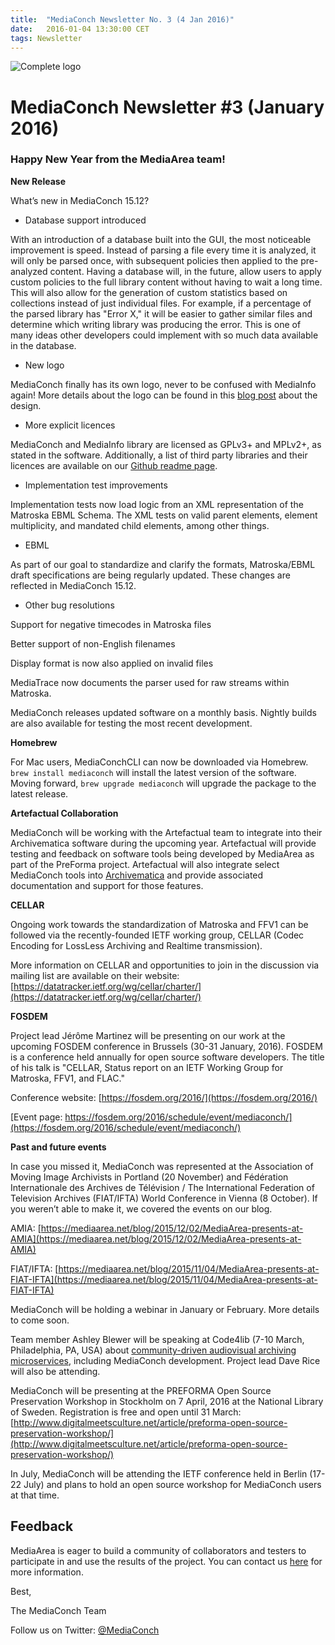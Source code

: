 ```yaml
---
title:  "MediaConch Newsletter No. 3 (4 Jan 2016)"
date:   2016-01-04 13:30:00 CET
tags: Newsletter
---
```


![Complete logo](/bundles/mediaconch/img/ms-icon-310x310.png)

# MediaConch Newsletter #3 (January 2016)

### Happy New Year from the MediaArea team!

**New Release**

What’s new in MediaConch 15.12?

* Database support introduced

With an introduction of a database built into the GUI, the most noticeable improvement is speed. Instead of parsing a file every time it is analyzed, it will only be parsed once, with subsequent policies then applied to the pre-analyzed content. Having a database will, in the future, allow users to apply custom policies to the full library content without having to wait a long time. This will also allow for the generation of custom statistics based on collections instead of just individual files. For example, if a percentage of the parsed library has "Error X," it will be easier to gather similar files and determine which writing library was producing the error. This is one of many ideas other developers could implement with so much data available in the database.

* New logo

MediaConch finally has its own logo, never to be confused with MediaInfo again! More details about the logo can be found in this [blog post](https://mediaarea.net/blog/2016/01/04/MediaConch-now-has-a-logo) about the design.

* More explicit licences

MediaConch and MediaInfo library are licensed as GPLv3+ and MPLv2+, as stated in the software. Additionally, a list of third party libraries and their licences are available on our [Github ](https://github.com/MediaArea/MediaConch#licensing-of-third-party-libraries)[readme](https://github.com/MediaArea/MediaConch#licensing-of-third-party-libraries)[ page](https://github.com/MediaArea/MediaConch#licensing-of-third-party-libraries).

* Implementation test improvements

Implementation tests now load logic from an XML representation of the Matroska EBML Schema. The XML tests on valid parent elements, element multiplicity, and mandated child elements, among other things.

* EBML

As part of our goal to standardize and clarify the formats, Matroska/EBML draft specifications are being regularly updated. These changes are reflected in MediaConch 15.12.

* Other bug resolutions

Support for negative timecodes in Matroska files

Better support of non-English filenames

Display format is now also applied on invalid files

MediaTrace now documents the parser used for raw streams within Matroska.

MediaConch releases updated software on a monthly basis. Nightly builds are also available for testing the most recent development.

**Homebrew**

For Mac users, MediaConchCLI can now be downloaded via Homebrew. `brew install mediaconch` will install the latest version of the software. Moving forward, `brew upgrade mediaconch` will upgrade the package to the latest release.

**Artefactual Collaboration**

MediaConch will be working with the Artefactual team to integrate into their Archivematica software during the upcoming year. Artefactual will provide testing and feedback on software tools being developed by MediaArea as part of the PreForma project. Artefactual will also integrate select MediaConch tools into [Archivematica](https://www.archivematica.org) and provide associated documentation and support for those features.

**CELLAR**

Ongoing work towards the standardization of Matroska and FFV1 can be followed via the recently-founded IETF working group, CELLAR (Codec Encoding for LossLess Archiving and Realtime transmission).

More information on CELLAR and opportunities to join in the discussion via mailing list are available on their website: [https://datatracker.ietf.org/wg/cellar/charter/](https://datatracker.ietf.org/wg/cellar/charter/)

**FOSDEM**

Project lead Jérôme Martinez will be presenting on our work at the upcoming FOSDEM conference in Brussels (30-31 January, 2016). FOSDEM is a conference held annually for open source software developers. The title of his talk is "CELLAR, Status report on an IETF Working Group for Matroska, FFV1, and FLAC."

Conference website: [https://fosdem.org/2016/](https://fosdem.org/2016/)

[Event page: https://fosdem.org/2016/schedule/event/mediaconch/](https://fosdem.org/2016/schedule/event/mediaconch/)

**Past and future events**

In case you missed it, MediaConch was represented at the Association of Moving Image Archivists  in Portland (20 November) and Fédération Internationale des Archives de Télévision / The International Federation of Television Archives (FIAT/IFTA) World Conference in Vienna (8 October). If you weren’t able to make it, we covered the events on our blog.

AMIA: [https://mediaarea.net/blog/2015/12/02/MediaArea-presents-at-AMIA](https://mediaarea.net/blog/2015/12/02/MediaArea-presents-at-AMIA)

FIAT/IFTA: [https://mediaarea.net/blog/2015/11/04/MediaArea-presents-at-FIAT-IFTA](https://mediaarea.net/blog/2015/11/04/MediaArea-presents-at-FIAT-IFTA)

MediaConch will be holding a webinar in January or February. More details to come soon.

Team member Ashley Blewer will be speaking at Code4lib (7-10 March, Philadelphia, PA, USA) about [community-driven audiovisual archiving microservices](http://2016.code4lib.org/talks/Free-your-workflows-and-the-rest-will-follow-communitydriven-AV-solutions-through-open-source-workflow-development/), including MediaConch development. Project lead Dave Rice will also be attending.

MediaConch will be presenting at the PREFORMA Open Source Preservation Workshop in Stockholm on 7 April, 2016 at the National Library of Sweden. Registration is free and open until 31 March: [http://www.digitalmeetsculture.net/article/preforma-open-source-preservation-workshop/](http://www.digitalmeetsculture.net/article/preforma-open-source-preservation-workshop/)

In July, MediaConch will be attending the IETF conference held in Berlin (17-22 July) and plans to hold an open source workshop for MediaConch users at that time.

## Feedback

MediaArea is eager to build a community of collaborators and testers to participate in and use the results of the project. You can contact us [here](https://mediaarea.net/Contact) for more information.

Best,

The MediaConch Team

Follow us on Twitter: [@MediaConch](https://twitter.com/MediaConch)
